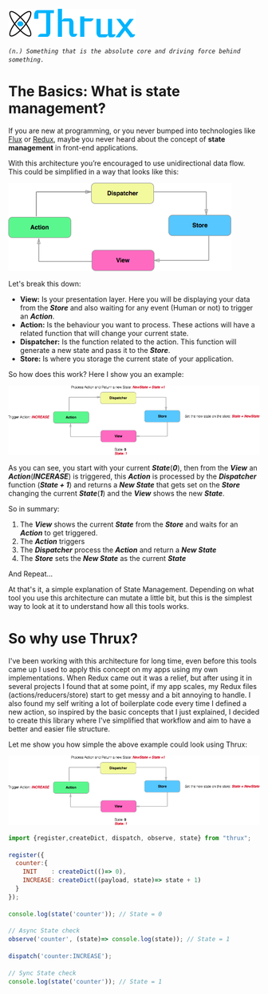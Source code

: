 ![Thrux](https://raw.githubusercontent.com/Thram/thrux/master/thrux_logo.png)

*`(n.) Something that is the absolute core and driving force behind something.`*

# The Basics: What is state management?

If you are new at programming, or you never bumped into technologies like [Flux](https://facebook.github.io/flux/) or [Redux](http://redux.js.org/), maybe you never heard about the concept of **state management** in front-end applications.

With this architecture you’re encouraged to use unidirectional data flow. This could be simplified in a way that looks like this:
  
  
![State management](https://raw.githubusercontent.com/Thram/thrux/gh-pages/assets/state_management.png)

Let's break this down:

- **View:** Is your presentation layer. Here you will be displaying your data from the ***Store*** and also waiting for any event (Human or not) to trigger an ***Action***. 
- **Action:** Is the behaviour you want to process. These actions will have a related function that will change your current state. 
- **Dispatcher:** Is the function related to the action. This function will generate a new state and pass it to the ***Store***.
- **Store:** Is where you storage the current state of your application.
 
So how does this work? Here I show you an example:
 
![Example flow](https://raw.githubusercontent.com/Thram/thrux/gh-pages/assets/example_flow.png)

As you can see, you start with your current ***State***(***0***), then from the ***View*** an ***Action***(***INCERASE***) is triggered, this ***Action*** is processed by the ***Dispatcher*** function (***State + 1***) and returns a ***New State*** that gets set on the ***Store*** changing the current ***State***(***1***) and the ***View*** shows the new ***State***.
 
So in summary:
 
 1) The ***View*** shows the current ***State*** from the ***Store*** and waits for an ***Action*** to get triggered.
 2) The ***Action*** triggers
 3) The ***Dispatcher*** process the ***Action*** and return a ***New State***
 4) The ***Store*** sets the ***New State*** as the current ***State***
 
 And Repeat...
 
 At that's it, a simple explanation of State Management. Depending on what tool you use this architecture can mutate a little bit, but this is the simplest way to look at it to understand how all this tools works.
 
 # So why use Thrux?
 
 I've been working with this architecture for long time, even before this tools came up I used to apply this concept on my apps using my own implementations. When Redux came out it was a relief, but after using it in several projects I found that at some point, if my app scales, my Redux files (actions/reducers/store) start to get messy and a bit annoying to handle. I also found my self writing a lot of boilerplate code every time I defined a new action, so inspired by the basic concepts that I just explained, I decided to create this library where I've simplified that workflow and aim to have a better and easier file structure.
 
 Let me show you how simple the above example could look using Thrux:
 
 
 ![Example flow](https://raw.githubusercontent.com/Thram/thrux/gh-pages/assets/example_flow.png)

```javascript
import {register,createDict, dispatch, observe, state} from "thrux";

register({
  counter:{
    INIT    : createDict(()=> 0),
    INCREASE: createDict((payload, state)=> state + 1)
  }
});

console.log(state('counter')); // State = 0

// Async State check
observe('counter', (state)=> console.log(state)); // State = 1

dispatch('counter:INCREASE');

// Sync State check
console.log(state('counter')); // State = 1

```